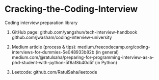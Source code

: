 # Cracking-the-Coding-Interview
Coding interview preparation library

1. GitHub page: 
  github.com/yangshun/tech-interview-handbook
  github.com/jwasham/coding-interview-university
  
2. Medium article (process & tips): 
  medium.freecodecamp.org/coding-interviews-for-dummies-5e048933b82b (in general)
  medium.com/@ratulsaha/preparing-for-programming-interview-as-a-phd-student-with-python-5f8af8b40d5f (in Python)

3. Leetcode: github.com/RatulSaha/leetcode
